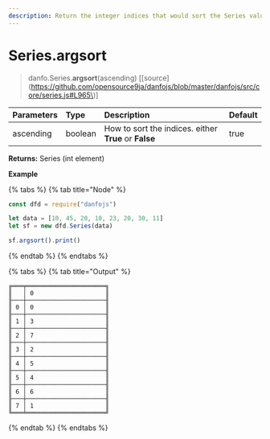 ```yaml
---
description: Return the integer indices that would sort the Series values
---
```


# Series.argsort

> danfo.Series.**argsort**\(ascending\)    \[[source](https://github.com/opensource9ja/danfojs/blob/master/danfojs/src/core/series.js#L965\)\]

| Parameters | Type | Description | Default |
| :--- | :--- | :--- | :--- |
| ascending | boolean | How to sort the indices. either **True** or **False** | true |

**Returns:**  Series \(int element\)

**Example**

{% tabs %}
{% tab title="Node" %}
```javascript
const dfd = require("danfojs")

let data = [10, 45, 20, 10, 23, 20, 30, 11]
let sf = new dfd.Series(data)

sf.argsort().print()
```
{% endtab %}
{% endtabs %}

{% tabs %}
{% tab title="Output" %}
```text
╔═══╤══════════════════════╗
║   │ 0                    ║
╟───┼──────────────────────╢
║ 0 │ 0                    ║
╟───┼──────────────────────╢
║ 1 │ 3                    ║
╟───┼──────────────────────╢
║ 2 │ 7                    ║
╟───┼──────────────────────╢
║ 3 │ 2                    ║
╟───┼──────────────────────╢
║ 4 │ 5                    ║
╟───┼──────────────────────╢
║ 5 │ 4                    ║
╟───┼──────────────────────╢
║ 6 │ 6                    ║
╟───┼──────────────────────╢
║ 7 │ 1                    ║
╚═══╧══════════════════════╝
```
{% endtab %}
{% endtabs %}

